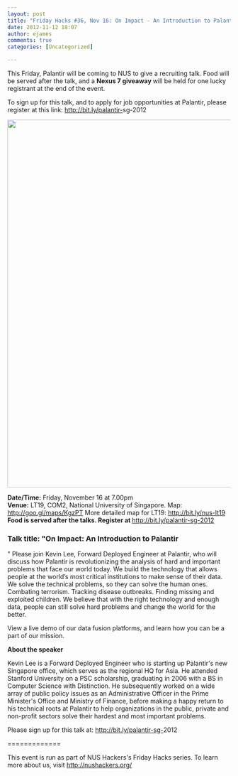 ```yaml
---
layout: post
title: "Friday Hacks #36, Nov 16: On Impact - An Introduction to Palantir"
date: 2012-11-12 18:07
author: ejames
comments: true
categories: [Uncategorized]

---
```

This Friday, Palantir will be coming to NUS to give a recruiting talk. Food will be served after the talk, and a <strong>Nexus 7 giveaway </strong>will be held for one lucky registrant at the end of the event.

To sign up for this talk, and to apply for job opportunities at Palantir, please register at this link: <a href="http://bit.ly/palantir-sg-2012" target="_blank">http://bit.ly/palantir-<wbr>sg-2012</wbr></a>
<p style="text-align: center;"><a href="/res/2012/11/palantir-2012-NUS.png"><img class="size-large wp-image-2804 aligncenter" title="palantir-2012-NUS" src="/res/2012/11/palantir-2012-NUS-791x1024.png" alt="" width="640" height="828" /></a></p>

<div>
<div><strong>Date/Time:</strong> Friday, November 16 at 7.00pm</div>
<div><strong>Venue:</strong> LT19, COM2, National University of Singapore. Map: <a href="http://goo.gl/maps/KgzPT" target="_blank">http://goo.gl/maps/KgzPT</a>
More detailed map for LT19: <a href="http://bit.ly/nus-lt19" target="_blank">http://bit.ly/nus-lt19</a>
<strong>Food is served after the talks. </strong><strong>Register at </strong><a href="http://bit.ly/palantir-sg-2012" target="_blank">http://bit.ly/palantir-sg-<wbr>2012</wbr></a>
</div>

<h3><strong>Talk title: "On Impact: An Introduction to Palantir</strong></h3>"
Please join Kevin Lee, Forward Deployed Engineer at Palantir, who will discuss how Palantir is revolutionizing the analysis of hard and important problems that face our world today. We build the technology that allows people at the world’s most critical institutions to make sense of their data. We solve the technical problems, so they can solve the human ones. Combating terrorism. Tracking disease outbreaks. Finding missing and exploited children. We believe that with the right technology and enough data, people can still solve hard problems and change the world for the better.

View a live demo of our data fusion platforms, and learn how you can be a part of our mission.

<strong>About the speaker</strong>

Kevin Lee is a Forward Deployed Engineer who is starting up Palantir's new Singapore office, which serves as the regional HQ for Asia. He attended Stanford University on a PSC scholarship, graduating in 2006 with a BS in Computer Science with Distinction. He subsequently worked on a wide array of public policy issues as an Administrative Officer in the Prime Minister's Office and Ministry of Finance, before making a happy return to his technical roots at Palantir to help organizations in the public, private and non-profit sectors solve their hardest and most important problems.<strong>
</strong>

Please sign up for this talk at: <a href="http://bit.ly/palantir-sg-2012" target="_blank">http://bit.ly/palantir-sg-<wbr>2012</wbr></a>

=============

This event is run as part of NUS Hackers's Friday Hacks series. To learn more about us, visit <a href="/" target="_blank">http://nushackers.org/</a>
